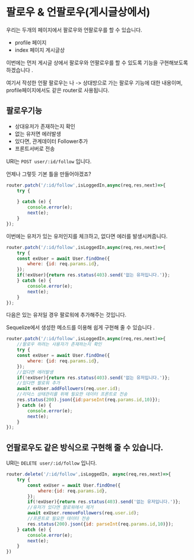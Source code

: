 # 팔로우 & 언팔로우\(게시글상에서\)

우리는 두개의 페이지에서 팔로우와 언팔로우를 할 수 있습니다. 

* profile 페이지
* index 페이지 게시글상

이번에는 먼저 게시글 상에서 팔로우와 언팔로우를 할 수 있도록 기능을 구현해보도록 하겠습니다 . 

여기서 작성한 언팔 팔로우는 나 -&gt; 상대방으로 가는 팔로우 기능에 대한 내용이며, profile페이지에서도 같은 router로 사용됩니다. 

## 팔로우기능

* 상대유저가 존재하는지 확인
* 없는 유저면 에러발생
* 있다면, 관계데이터 Follower추가
* 프론트서버로 전송

URI는 `POST user/:id/follow` 입니다.

언제나 그렇듯 기본 틀을 만들어야겠죠?

```javascript
router.patch('/:id/follow',isLoggedIn,async(req,res,next)=>{
    try {
        
    } catch (e) {
        console.error(e);
        next(e);
    }
});
```

이번에는 유저가 있는 유저인지를 체크하고, 없다면 에러를 발생시켜줍니다. 

```javascript
router.patch('/:id/follow',isLoggedIn,async(req,res,next)=>{
    try {
    const exUser = await User.findOne({
        where: {id: req.params.id},
    });
    if(!exUser){return res.status(403).send('없는 유저입니다.')};
    } catch (e) {
        console.error(e);
        next(e);
    }
});
```

다음은 있는 유저일 경우 팔로워에 추가해주는 것입니다. 

Sequelize에서 생성한 메소드를 이용해 쉽게 구현해 줄 수 있습니다 .

```javascript
router.patch('/:id/follow',isLoggedIn,async(req,res,next)=>{
    //팔로우 하려는 사용자가 존재하는지 확인
    try {
    const exUser = await User.findOne({
        where: {id: req.params.id},
    });
    //없다면 에러발생
    if(!exUser){return res.status(403).send('없는 유저입니다.')};
    //있다면 팔로워 추가
    await exUser.addFollowers(req.user.id);
    //리덕스 상태관리를 위해 필요한 데이터 프론트로 전송
    res.status(200).json({id:parseInt(req.params.id,10)});
    } catch (e) {
        console.error(e);
        next(e);
    }
});
```

## 언팔로우도 같은 방식으로 구현해 줄 수 있습니다. 

URI는 `DELETE user/:id/follow` 입니다.

```javascript
router.delete('/:id/follow',isLoggedIn, async(req,res,next)=>{
    try {
        const exUser = await User.findOne({
            where:{id: req.params.id},
        });
        if(!exUser){return res.status(403).send('없는 유저입니다.')};
        //유저가 있다면 팔로워에서 제거
        await exUser.removeFollowers(req.user.id);
        //프론트로 필요한 데이터 전송
        res.status(200).json({id: parseInt(req.params.id,10)});
    } catch (e) {
        console.error(e);
        next(e);
    }
})
```



